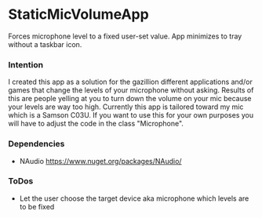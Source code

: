 # StaticMicVolumeApp
Forces microphone level to a fixed user-set value. App minimizes to tray without a taskbar icon.

### Intention
I created this app as a solution for the gazillion different applications and/or games that change the levels of your microphone without asking.
Results of this are people yelling at you to turn down the volume on your mic because your levels are way too high.
Currently this app is tailored toward my mic which is a Samson C03U.
If you want to use this for your own purposes you will have to adjust the code in the class "Microphone".

### Dependencies
- NAudio https://www.nuget.org/packages/NAudio/

### ToDos
- Let the user choose the target device aka microphone which levels are to be fixed

